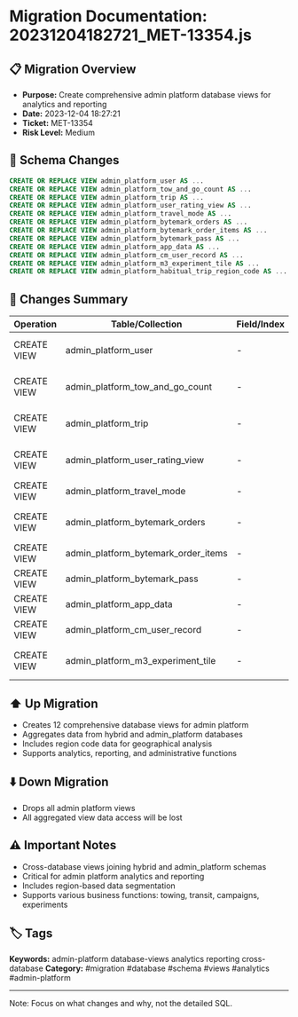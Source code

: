 # Migration Documentation: 20231204182721_MET-13354.js

## 📋 Migration Overview
- **Purpose:** Create comprehensive admin platform database views for analytics and reporting
- **Date:** 2023-12-04 18:27:21
- **Ticket:** MET-13354
- **Risk Level:** Medium

## 🔧 Schema Changes
```sql
CREATE OR REPLACE VIEW admin_platform_user AS ...
CREATE OR REPLACE VIEW admin_platform_tow_and_go_count AS ...
CREATE OR REPLACE VIEW admin_platform_trip AS ...
CREATE OR REPLACE VIEW admin_platform_user_rating_view AS ...
CREATE OR REPLACE VIEW admin_platform_travel_mode AS ...
CREATE OR REPLACE VIEW admin_platform_bytemark_orders AS ...
CREATE OR REPLACE VIEW admin_platform_bytemark_order_items AS ...
CREATE OR REPLACE VIEW admin_platform_bytemark_pass AS ...
CREATE OR REPLACE VIEW admin_platform_app_data AS ...
CREATE OR REPLACE VIEW admin_platform_cm_user_record AS ...
CREATE OR REPLACE VIEW admin_platform_m3_experiment_tile AS ...
CREATE OR REPLACE VIEW admin_platform_habitual_trip_region_code AS ...
```

## 📝 Changes Summary
| Operation | Table/Collection | Field/Index | Description |
|-----------|-----------------|-------------|-------------|
| CREATE VIEW | admin_platform_user | - | User data with region codes |
| CREATE VIEW | admin_platform_tow_and_go_count | - | Tow and go events with location |
| CREATE VIEW | admin_platform_trip | - | Trip data with region classification |
| CREATE VIEW | admin_platform_user_rating_view | - | User ratings and feedback |
| CREATE VIEW | admin_platform_travel_mode | - | Travel mode options |
| CREATE VIEW | admin_platform_bytemark_orders | - | Bytemark payment orders |
| CREATE VIEW | admin_platform_bytemark_order_items | - | Order item details |
| CREATE VIEW | admin_platform_bytemark_pass | - | Transit pass usage |
| CREATE VIEW | admin_platform_app_data | - | User action tracking |
| CREATE VIEW | admin_platform_cm_user_record | - | Campaign user records |
| CREATE VIEW | admin_platform_m3_experiment_tile | - | M3 experiment data |

## ⬆️ Up Migration
- Creates 12 comprehensive database views for admin platform
- Aggregates data from hybrid and admin_platform databases
- Includes region code data for geographical analysis
- Supports analytics, reporting, and administrative functions

## ⬇️ Down Migration
- Drops all admin platform views
- All aggregated view data access will be lost

## ⚠️ Important Notes
- Cross-database views joining hybrid and admin_platform schemas
- Critical for admin platform analytics and reporting
- Includes region-based data segmentation
- Supports various business functions: towing, transit, campaigns, experiments

## 🏷️ Tags
**Keywords:** admin-platform database-views analytics reporting cross-database
**Category:** #migration #database #schema #views #analytics #admin-platform

---
Note: Focus on what changes and why, not the detailed SQL.